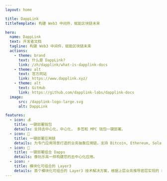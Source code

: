 ```yaml
---
layout: home

title: DappLink
titleTemplate: 构建 Web3 中间件，赋能区块链未来

hero:
  name: DappLink
  text: 开发者文档
  tagline: 构建 Web3 中间件，赋能区块链未来 
  actions:
    - theme: brand
      text: 什么是 DappLink?
      link: /zh/dapplink/what-is-dapplink-docs
    - theme: alt
      text: 官方网站
      link: https://www.dapplink.xyz/
    - theme: alt
      text: GitHub
      link: https://github.com/dapplink-labs/dapplink-docs
  image:
      src: /dapplink-logo-large.svg
      alt: DappLink

features:
  - icon: 💰
    title: 一键部署钱包
    details: 支持去中心化，中心化， 多签和 MPC 钱包一键部署。
  - icon: 🔗
    title: 一键部署应用链
    details: 为专门应用场景打造的业务抽象应用链，支持 Bitcoin, Ethereum, Solanan 和 Cosmos 等生态。
  - icon: 🚀
    title: 一键部署组合 Dapps 
    details: 像玩乐高一样构建您的去中心化应用。 
  - icon: ⚡️
    title: 模块化可组合的 Layer3
    details: 首个模块化可组合的 Layer3 技术解决方案，根据上层业务推导底层实现的 Layer3 应用链。
---
```

<style>
:root {
  --vp-home-hero-name-color: transparent;
  --vp-home-hero-name-background: -webkit-linear-gradient(120deg, #bd34fe 30%, #41d1ff);

  --vp-home-hero-image-background-image: linear-gradient(-45deg, #bd34fe 50%, #47caff 50%);
  --vp-home-hero-image-filter: blur(44px);
}

@media (min-width: 640px) {
  :root {
    --vp-home-hero-image-filter: blur(56px);
  }
}

@media (min-width: 960px) {
  :root {
    --vp-home-hero-image-filter: blur(68px);
  }
}
</style>

